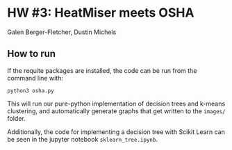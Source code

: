 # HW #3: HeatMiser meets OSHA

Galen Berger-Fletcher, Dustin Michels


## How to run

If the requite packages are installed, the code can be run from the command line with:

`python3 osha.py`

This will run our pure-python implementation of decision trees and k-means clustering, and automatically generate graphs that get written to the `images/` folder.

Additionally, the code for implementing a decision tree with Scikit Learn can be seen in the jupyter notebook `sklearn_tree.ipynb`.
